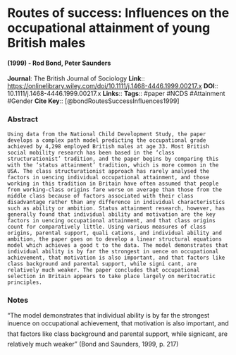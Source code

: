 # Routes of success: Influences on the occupational attainment of young British males
#### (1999) - Rod Bond, Peter Saunders
**Journal**: The British Journal of Sociology
**Link**:: https://onlinelibrary.wiley.com/doi/10.1111/j.1468-4446.1999.00217.x
**DOI**:: 10.1111/j.1468-4446.1999.00217.x
**Links**:: 
**Tags**:: #paper #NCDS #Attainment #Gender 
**Cite Key**:: [@bondRoutesSuccessInfluences1999]

### Abstract

```
Using data from the National Child Development Study, the paper develops a complex path model predicting the occupational grade achieved by 4,298 employed British males at age 33. Most British social mobility research has been based in the ‘class structurationist’ tradition, and the paper begins by comparing this with the ‘status attainment’ tradition, which is more common in the USA. The class structurationist approach has rarely analysed the factors in uencing individual occupational attainment, and those working in this tradition in Britain have often assumed that people from working-class origins fare worse on average than those from the middle class because of factors associated with their class disadvantage rather than any difference in individual characteristics such as ability or ambition. Status attainment research, however, has generally found that individual ability and motivation are the key factors in uencing occupational attainment, and that class origins count for comparatively little. Using various measures of class origins, parental support, quali cations, and individual ability and ambition, the paper goes on to develop a linear structural equations model which achieves a good t to the data. The model demonstrates that individual ability is by far the strongest in uence on occupational achievement, that motivation is also important, and that factors like class background and parental support, while signi cant, are relatively much weaker. The paper concludes that occupational selection in Britain appears to take place largely on meritocratic principles.
```

### Notes

“The model demonstrates that individual ability is by far the strongest inuence on occupational achievement, that motivation is also important, and that factors like class background and parental support, while signicant, are relatively much weaker” (Bond and Saunders, 1999, p. 217)